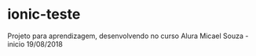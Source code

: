 # ionic-teste

Projeto para aprendizagem, desenvolvendo no curso Alura
Micael Souza - inicio 19/08/2018

